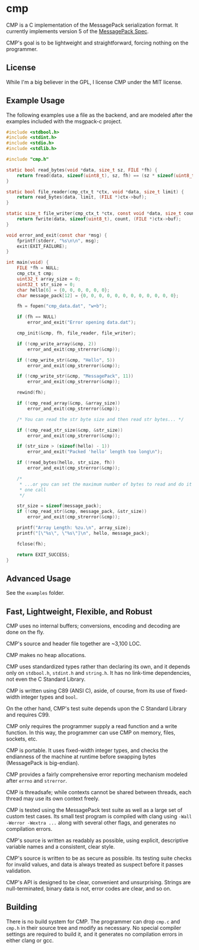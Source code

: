 # cmp

CMP is a C implementation of the MessagePack serialization format.  It
currently implements version 5 of the [MessagePack
Spec](http://github.com/msgpack/msgpack/blob/master/spec.md).

CMP's goal is to be lightweight and straightforward, forcing nothing on the
programmer.

## License

While I'm a big believer in the GPL, I license CMP under the MIT license.

## Example Usage

The following examples use a file as the backend, and are modeled after the
examples included with the msgpack-c project.

```C
#include <stdbool.h>
#include <stdint.h>
#include <stdio.h>
#include <stdlib.h>

#include "cmp.h"

static bool read_bytes(void *data, size_t sz, FILE *fh) {
    return fread(data, sizeof(uint8_t), sz, fh) == (sz * sizeof(uint8_t));
}

static bool file_reader(cmp_ctx_t *ctx, void *data, size_t limit) {
    return read_bytes(data, limit, (FILE *)ctx->buf);
}

static size_t file_writer(cmp_ctx_t *ctx, const void *data, size_t count) {
    return fwrite(data, sizeof(uint8_t), count, (FILE *)ctx->buf);
}

void error_and_exit(const char *msg) {
    fprintf(stderr, "%s\n\n", msg);
    exit(EXIT_FAILURE);
}

int main(void) {
    FILE *fh = NULL;
    cmp_ctx_t cmp;
    uint32_t array_size = 0;
    uint32_t str_size = 0;
    char hello[6] = {0, 0, 0, 0, 0, 0};
    char message_pack[12] = {0, 0, 0, 0, 0, 0, 0, 0, 0, 0, 0, 0};

    fh = fopen("cmp_data.dat", "w+b");

    if (fh == NULL)
        error_and_exit("Error opening data.dat");

    cmp_init(&cmp, fh, file_reader, file_writer);

    if (!cmp_write_array(&cmp, 2))
        error_and_exit(cmp_strerror(&cmp));

    if (!cmp_write_str(&cmp, "Hello", 5))
        error_and_exit(cmp_strerror(&cmp));

    if (!cmp_write_str(&cmp, "MessagePack", 11))
        error_and_exit(cmp_strerror(&cmp));

    rewind(fh);

    if (!cmp_read_array(&cmp, &array_size))
        error_and_exit(cmp_strerror(&cmp));

    /* You can read the str byte size and then read str bytes... */

    if (!cmp_read_str_size(&cmp, &str_size))
        error_and_exit(cmp_strerror(&cmp));

    if (str_size > (sizeof(hello) - 1))
        error_and_exit("Packed 'hello' length too long\n");

    if (!read_bytes(hello, str_size, fh))
        error_and_exit(cmp_strerror(&cmp));

    /*
     * ...or you can set the maximum number of bytes to read and do it all in
     * one call
     */

    str_size = sizeof(message_pack);
    if (!cmp_read_str(&cmp, message_pack, &str_size))
        error_and_exit(cmp_strerror(&cmp));

    printf("Array Length: %zu.\n", array_size);
    printf("[\"%s\", \"%s\"]\n", hello, message_pack);

    fclose(fh);

    return EXIT_SUCCESS;
}
```

## Advanced Usage

See the `examples` folder.

## Fast, Lightweight, Flexible, and Robust

CMP uses no internal buffers; conversions, encoding and decoding are done on
the fly.

CMP's source and header file together are ~3,100 LOC.

CMP makes no heap allocations.

CMP uses standardized types rather than declaring its own, and it depends only
on `stdbool.h`, `stdint.h` and `string.h`.  It has no link-time dependencies,
not even the C Standard Library.

CMP is written using C89 (ANSI C), aside, of course, from its use of
fixed-width integer types and `bool`.

On the other hand, CMP's test suite depends upon the C Standard Library and
requires C99.

CMP only requires the programmer supply a read function and a write function.
In this way, the programmer can use CMP on memory, files, sockets, etc.

CMP is portable.  It uses fixed-width integer types, and checks the endianness
of the machine at runtime before swapping bytes (MessagePack is big-endian).

CMP provides a fairly comprehensive error reporting mechanism modeled after
`errno` and `strerror`.

CMP is threadsafe; while contexts cannot be shared between threads, each thread
may use its own context freely.

CMP is tested using the MessagePack test suite as well as a large set of custom
test cases.  Its small test program is compiled with clang using `-Wall -Werror
-Wextra ...` along with several other flags, and generates no compilation
errors.

CMP's source is written as readably as possible, using explicit, descriptive
variable names and a consistent, clear style.

CMP's source is written to be as secure as possible.  Its testing suite checks
for invalid values, and data is always treated as suspect before it passes
validation.

CMP's API is designed to be clear, convenient and unsurprising.  Strings are
null-terminated, binary data is not, error codes are clear, and so on.

## Building

There is no build system for CMP.  The programmer can drop `cmp.c` and `cmp.h`
in their source tree and modify as necessary.  No special compiler settings are
required to build it, and it generates no compilation errors in either clang or
gcc.

